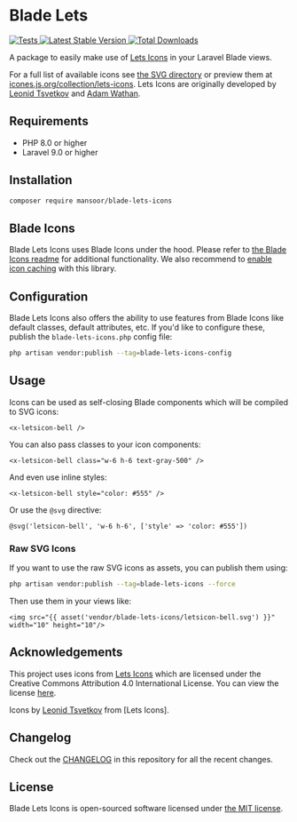 # Blade Lets

<a href="https://github.com/mansoorkhan96/blade-lets-icons/actions?query=workflow%3ATests">
    <img src="https://github.com/mansoorkhan96/blade-lets-icons/workflows/Tests/badge.svg" alt="Tests">
</a>
<a href="https://packagist.org/packages/mansoorkhan/blade-lets-icons">
    <img src="https://img.shields.io/packagist/v/mansoorkhan96/blade-lets-icons" alt="Latest Stable Version">
</a>
<a href="https://packagist.org/packages/mansoorkhan/blade-lets-icons">
    <img src="https://img.shields.io/packagist/dt/mansoorkhan96/blade-lets-icons" alt="Total Downloads">
</a>

A package to easily make use of [Lets Icons](https://www.figma.com/community/file/886554014393250663) in your Laravel Blade views.

For a full list of available icons see [the SVG directory](resources/svg) or preview them at [icones.js.org/collection/lets-icons](https://icones.js.org/collection/lets-icons). Lets Icons are originally developed by [Leonid Tsvetkov](https://twitter.com/steveschoger) and [Adam Wathan](https://twitter.com/adamwathan).

## Requirements

- PHP 8.0 or higher
- Laravel 9.0 or higher

## Installation

```bash
composer require mansoor/blade-lets-icons
```

## Blade Icons

Blade Lets Icons uses Blade Icons under the hood. Please refer to [the Blade Icons readme](https://github.com/blade-ui-kit/blade-icons) for additional functionality. We also recommend to [enable icon caching](https://github.com/blade-ui-kit/blade-icons#caching) with this library.

## Configuration

Blade Lets Icons also offers the ability to use features from Blade Icons like default classes, default attributes, etc. If you'd like to configure these, publish the `blade-lets-icons.php` config file:

```bash
php artisan vendor:publish --tag=blade-lets-icons-config
```

## Usage

Icons can be used as self-closing Blade components which will be compiled to SVG icons:

```blade
<x-letsicon-bell />
```

You can also pass classes to your icon components:

```blade
<x-letsicon-bell class="w-6 h-6 text-gray-500" />
```

And even use inline styles:

```blade
<x-letsicon-bell style="color: #555" />
```

Or use the `@svg` directive:

```blade
@svg('letsicon-bell', 'w-6 h-6', ['style' => 'color: #555'])
```

### Raw SVG Icons

If you want to use the raw SVG icons as assets, you can publish them using:

```bash
php artisan vendor:publish --tag=blade-lets-icons --force
```

Then use them in your views like:

```blade
<img src="{{ asset('vendor/blade-lets-icons/letsicon-bell.svg') }}" width="10" height="10"/>
```

## Acknowledgements

This project uses icons from [Lets Icons](https://www.figma.com/community/file/886554014393250663) which are licensed under the Creative Commons Attribution 4.0 International License. You can view the license [here](https://creativecommons.org/licenses/by/4.0/).

Icons by [Leonid Tsvetkov](https://dribbble.com/Lets) from [Lets Icons].

## Changelog

Check out the [CHANGELOG](CHANGELOG.md) in this repository for all the recent changes.

## License

Blade Lets Icons is open-sourced software licensed under [the MIT license](LICENSE.md).
